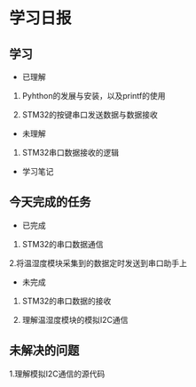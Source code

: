 # 学习日报

## 学习

* 已理解
1. Pyhthon的发展与安装，以及printf的使用

2. STM32的按键串口发送数据与数据接收

* 未理解
1. STM32串口数据接收的逻辑


* 学习笔记





## 今天完成的任务

* 已完成
1. STM32的串口数据通信

2.将温湿度模块采集到的数据定时发送到串口助手上





* 未完成

1. STM32的串口数据的接收

2. 理解温湿度模块的模拟I2C通信


## 未解决的问题

1.理解模拟I2C通信的源代码 

